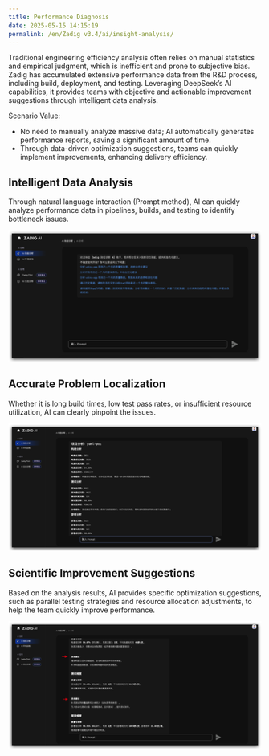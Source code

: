 ```yaml
---
title: Performance Diagnosis
date: 2025-05-15 14:15:19
permalink: /en/Zadig v3.4/ai/insight-analysis/
---
```


Traditional engineering efficiency analysis often relies on manual statistics and empirical judgment, which is inefficient and prone to subjective bias. Zadig has accumulated extensive performance data from the R&D process, including build, deployment, and testing. Leveraging DeepSeek’s AI capabilities, it provides teams with objective and actionable improvement suggestions through intelligent data analysis.

Scenario Value:
- No need to manually analyze massive data; AI automatically generates performance reports, saving a significant amount of time.
- Through data-driven optimization suggestions, teams can quickly implement improvements, enhancing delivery efficiency.

## Intelligent Data Analysis

Through natural language interaction (Prompt method), AI can quickly analyze performance data in pipelines, builds, and testing to identify bottleneck issues.

![insight](../../../_images/ai_insight_analysis_1.png)

## Accurate Problem Localization

Whether it is long build times, low test pass rates, or insufficient resource utilization, AI can clearly pinpoint the issues.

![insight](../../../_images/ai_insight_analysis_2.png)

## Scientific Improvement Suggestions

Based on the analysis results, AI provides specific optimization suggestions, such as parallel testing strategies and resource allocation adjustments, to help the team quickly improve performance.

![insight](../../../_images/ai_insight_analysis_3.png)